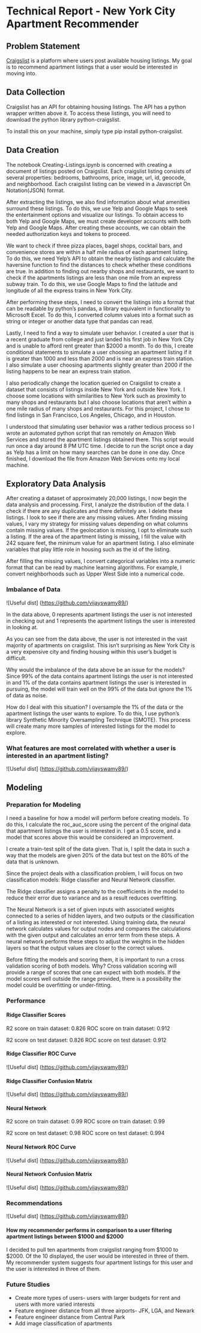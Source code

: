 # Technical Report - New York City Apartment Recommender

## Problem Statement

[Craigslist](https://newyork.craigslist.org/search/aap) is a platform where users post
available housing listings. My goal is to recommend apartment listings that a user
would be interested in moving into.

## Data Collection

Craigslist has an API for obtaining housing listings. The API has a python wrapper written above it. To access these listings, you will need to download the python library python-craigslist.

To install this on your machine, simply type pip install python-craigslist.

## Data Creation

The notebook Creating-Listings.ipynb is concerned with creating a document of listings posted on Craigslist. Each craigslist listing consists of several properties: bedrooms, bathrooms, price, image, url, id, geocode, and neighborhood. Each craigslist listing can be viewed in a Javascript On Notation(JSON) format.

After extracting the listings, we also find information about what amenities surround these listings. To do this, we use Yelp and Google Maps to seek the entertainment options and visualize our listings. To obtain access to both Yelp and Google Maps, we must create developer accounts with both Yelp and Google Maps. After creating these accounts, we can obtain the needed authorization keys and tokens to proceed.

We want to check if three pizza places, bagel shops, cocktail bars, and convenience stores are within a half mile radius of each apartment listing. To do this, we need Yelp’s API to obtain the nearby listings and calculate the haversine function to find the distances to check whether these conditions are true. In addition to finding out nearby shops and restaurants, we want to check if the apartments listings are less than one mile from an express subway train. To do this, we use Google Maps to find the latitude and longitude of all the express trains in New York City.

After performing these steps, I need to convert the listings into a format that can be readable by python’s pandas, a library equivalent in functionality to Microsoft Excel. To do this, I converted column values into a format such as string or integer or another data type that pandas can read.

Lastly, I need to find a way to simulate user behavior. I created a user that is a recent graduate from college and just landed his first job in New York City and is unable to afford rent greater than $2000 a month. To do this, I create conditional statements to simulate a user choosing an apartment listing if it is greater than 1000 and less than 2000 and is near an express train station. I also simulate a user choosing apartments slightly greater than 2000 if the listing happens to be near an express train station.

I also periodically change the location queried on Craigslist to create a dataset that consists of listings inside New York and outside New York. I choose some locations with similarities to New York such as proximity to many shops and restaurants but I also choose locations that aren’t within a one mile radius of many shops and restaurants. For this project, I chose to find listings in San Francisco, Los Angeles, Chicago, and in Houston.

I understood that simulating user behavior was a rather tedious process so I wrote an automated python script that ran remotely on Amazon Web Services and stored the apartment listings obtained there. This script would run once a day around 8 PM UTC time. I decide to run the script once a day as Yelp has a limit on how many searches can be done in one day. Once finished, I download the file from Amazon Web Services onto my local machine.

## Exploratory Data Analysis

After creating a dataset of approximately 20,000 listings, I now begin the data analysis and processing. First, I analyze the distribution of the data. I check if there are any duplicates and there definitely are. I delete these listings. I look to see if there are any missing values. After finding missing values, I vary my strategy for missing values depending on what columns contain missing values. If the geolocation is missing, I opt to eliminate such a listing. If the area of the apartment listing is missing, I fill the value with 242 square feet, the minimum value for an apartment listing. I also eliminate variables that play little role in housing such as the id of the listing.

After filling the missing values, I convert categorical variables into a numeric format that can be read by machine learning algorithms. For example, I convert neighborhoods such as Upper West Side into a numerical code.

### Imbalance of Data

![Useful dist] (https://github.com/vijayswamy89/)

In the data above, 0 represents apartment listings the user is not interested in checking out and 1 represents the apartment listings the user is interested in looking at.

As you can see from the data above, the user is not interested in the vast majority of apartments on craigslist. This isn’t surprising as New York City is a very expensive city and finding housing within this user’s budget is difficult.



Why would the imbalance of the data above be an issue for the models? Since 99% of the data contains apartment listings the user is not interested in and 1% of the data contains apartment listings the user is interested in pursuing, the model will train well on the 99% of the data but ignore the 1% of data as noise.

How do I deal with this situation? I oversample the 1% of the data or the apartment listings the user wants to explore. To do this, I use python’s library Synthetic Minority Oversampling Technique (SMOTE). This process will create many more samples of interested listings for the model to explore.


### What features are most correlated with whether a user is interested in an apartment listing?

![Useful dist] (https://github.com/vijayswamy89/)

## Modeling

### Preparation for Modeling

I need a baseline for how a model will perform before creating models. To do this, I calculate the roc_auc_score using the percent of the original data that apartment listings the user is interested in. I get a 0.5 score, and a model that scores above this would be considered an improvement.

I create a train-test split of the data given. That is, I split the data in such a way that the models are given 20% of the data but test on the 80% of the data that is unknown.

Since the project deals with a classification problem, I will focus on two classification models: Ridge classifier and Neural Network classifier.

The Ridge classifier assigns a penalty to the coefficients in the model to reduce their error due to variance and as a result reduces overfitting.

The Neural Network is a set of given inputs with associated weights connected to a series of hidden layers, and two outputs or the classification of a listing as interested or not interested. Using training data, the neural network calculates values for output nodes and compares the calculations with the given output and calculates an error term from these steps. A neural network performs these steps to adjust the weights in the hidden layers so that the output values are closer to the correct values.

Before fitting the models and scoring them, it is important to run a cross validation scoring of both models. Why? Cross validation scoring will provide a range of scores that one can expect with both models. If the model scores well outside the range provided, there is a possibility the model could be overfitting or under-fitting.

### Performance

#### Ridge Classifier Scores

R2 score on train dataset:  0.826
ROC score on train dataset:  0.912

R2 score on test dataset:  0.826
ROC score on test dataset:  0.912

#### Ridge Classifier ROC Curve

![Useful dist] (https://github.com/vijayswamy89/)

#### Ridge Classifier Confusion Matrix

![Useful dist] (https://github.com/vijayswamy89/)


#### Neural Network

R2 score on train dataset:  0.99
ROC score on train dataset:  0.99

R2 score on test dataset:  0.98
ROC score on test dataset:  0.994

#### Neural Network ROC Curve

![Useful dist] (https://github.com/vijayswamy89/)

#### Neural Network Confusion Matrix

![Useful dist] (https://github.com/vijayswamy89/)

### Recommendations

![Useful dist] (https://github.com/vijayswamy89/)

#### How my recommender performs in comparison to a user filtering apartment listings between $1000 and $2000

I decided to pull ten apartments from craigslist ranging from $1000 to $2000. Of the 10 displayed, the user would be interested in three of them.
My recommender system suggests four apartment listings for this user and the user is interested in three of them.

### Future Studies

- Create more types of users- users with larger budgets for rent and users with more varied interests
- Feature engineer distance from all three airports- JFK, LGA, and Newark
- Feature engineer distance from Central Park
- Add image classification of apartments
